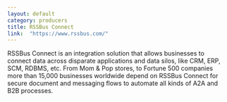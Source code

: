 ```yaml
---
layout: default
category: producers
title: RSSBus Connect 
link:  "https://www.rssbus.com/"
---
```

RSSBus Connect is an integration solution that allows businesses to connect data across disparate applications and data silos, like CRM, ERP, SCM, RDBMS, etc. From Mom & Pop stores, to Fortune 500 companies more than 15,000 businesses worldwide depend on RSSBus Connect for secure document and messaging flows to automate all kinds of A2A and B2B processes.
